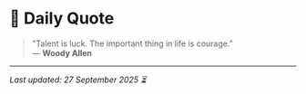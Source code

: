 # 📜 Daily Quote

> "Talent is luck. The important thing in life is courage."  
> — **Woody Allen**

---

_Last updated: 27 September 2025 ⏳_
